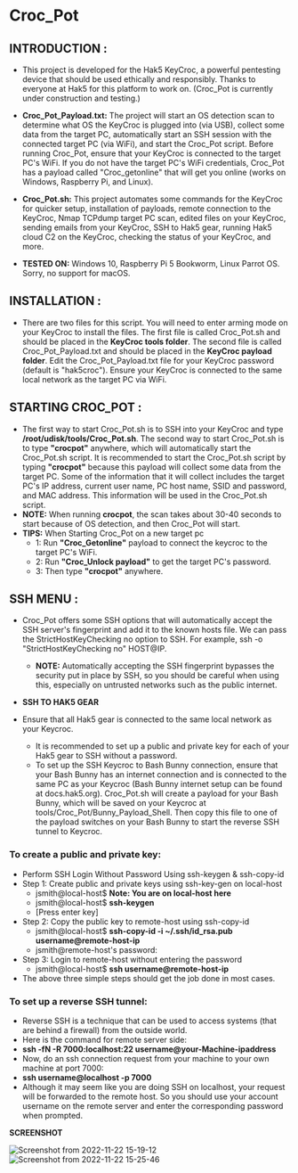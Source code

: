 # Croc_Pot
## INTRODUCTION :
* This project is developed for the Hak5 KeyCroc, a powerful pentesting device that should be used ethically and responsibly. Thanks to everyone at Hak5 for this platform to work on. (Croc_Pot is currently under construction and testing.)

* **Croc_Pot_Payload.txt:**
The project will start an OS detection scan to determine what OS the KeyCroc is plugged into (via USB), collect some data from the target PC, automatically start an SSH session with the connected target PC (via WiFi), and start the Croc_Pot script. Before running Croc_Pot, ensure that your KeyCroc is connected to the target PC's WiFi. If you do not have the target PC's WiFi credentials, Croc_Pot has a payload called "Croc_getonline" that will get you online (works on Windows, Raspberry Pi, and Linux).

* **Croc_Pot.sh:**
This project automates some commands for the KeyCroc for quicker setup, installation of payloads, remote connection to the KeyCroc, Nmap TCPdump target PC scan, edited files on your KeyCroc, sending emails from your KeyCroc, SSH to Hak5 gear, running Hak5 cloud C2 on the KeyCroc, checking the status of your KeyCroc, and more. 

* **TESTED ON:**
  Windows 10, Raspberry Pi 5 Bookworm, Linux Parrot OS. Sorry, no support for macOS.

## INSTALLATION :

* There are two files for this script. You will need to enter arming mode on your KeyCroc to install the files. The first file is called Croc_Pot.sh and should be placed in the **KeyCroc tools folder**. The second file is called Croc_Pot_Payload.txt and should be placed in the **KeyCroc payload folder**. Edit the Croc_Pot_Payload.txt file for your KeyCroc password (default is "hak5croc"). Ensure your KeyCroc is connected to the same local network as the target PC via WiFi.

## STARTING CROC_POT :

  - The first way to start Croc_Pot.sh is to SSH into your KeyCroc and type **/root/udisk/tools/Croc_Pot.sh**. The second way to start Croc_Pot.sh is to type **"crocpot"** anywhere, which will automatically start the Croc_Pot.sh script. It is recommended to start the Croc_Pot.sh script by typing **"crocpot"** because this payload will collect some data from the target PC. Some of the information that it will collect includes the target PC's IP address, current user name, PC host name, SSID and password, and MAC address. This information will be used in the Croc_Pot.sh script. 
  - **NOTE:** When running **crocpot**, the scan takes about 30-40 seconds to start because of OS detection, and then Croc_Pot will start.
  - **TIPS:** When Starting Croc_Pot on a new target pc
    - 1: Run **"Croc_Getonline"** payload to connect the keycroc to the target PC's WiFi.
    - 2: Run **"Croc_Unlock payload"** to get the target PC's password.
    - 3: Then type **"crocpot"** anywhere.

## SSH MENU :

 * Croc_Pot offers some SSH options that will automatically accept the SSH server's fingerprint and add it to the known hosts file. We can pass the StrictHostKeyChecking no option to SSH. For example, ssh -o "StrictHostKeyChecking no" HOST@IP.
   - **NOTE:** Automatically accepting the SSH fingerprint bypasses the security put in place by SSH, so you should be careful when using this, especially on untrusted networks such as the public internet.

 * **SSH TO HAK5 GEAR**
 * Ensure that all Hak5 gear is connected to the same local network as your Keycroc.
   - It is recommended to set up a public and private key for each of your Hak5 gear to SSH without a password.
   - To set up the SSH Keycroc to Bash Bunny connection, ensure that your Bash Bunny has an internet connection and is connected to the same PC as your Keycroc (Bash Bunny internet setup can be found at docs.hak5.org). Croc_Pot.sh will create a payload for your Bash Bunny, which will be saved on your Keycroc at tools/Croc_Pot/Bunny_Payload_Shell. Then copy this file to one of the payload switches on your Bash Bunny to start the reverse SSH tunnel to Keycroc.

### To create a public and private key:
* Perform SSH Login Without Password Using ssh-keygen & ssh-copy-id
* Step 1: Create public and private keys using ssh-key-gen on local-host
  - jsmith@local-host$ **Note: You are on local-host here**
  - jsmith@local-host$ **ssh-keygen**
  - [Press enter key]
 * Step 2: Copy the public key to remote-host using ssh-copy-id
   - jsmith@local-host$ **ssh-copy-id -i ~/.ssh/id_rsa.pub username@remote-host-ip**
   - jsmith@remote-host's password:
 * Step 3: Login to remote-host without entering the password
   - jsmith@local-host$ **ssh username@remote-host-ip**
 * The above three simple steps should get the job done in most cases.
 
 ### To set up a reverse SSH tunnel:
   - Reverse SSH is a technique that can be used to access systems (that are behind a firewall) from the outside world.
   - Here is the command for remote server side:
   - **ssh -fN -R 7000:localhost:22 username@your-Machine-ipaddress**
   - Now, do an ssh connection request from your machine to your own machine at port 7000:
   - **ssh username@localhost -p 7000**
   - Although it may seem like you are doing SSH on localhost, your request will be forwarded to the remote host. So you should use your account username on the remote server and enter the corresponding password when prompted.
   
   **SCREENSHOT**
   
![Screenshot from 2022-11-22 15-19-12](https://user-images.githubusercontent.com/71735542/203413363-a9bcc7e6-8b92-42e7-b8df-bde839439f61.png)
![Screenshot from 2022-11-22 15-25-46](https://user-images.githubusercontent.com/71735542/203414390-4a1b8808-dc07-4c9a-b781-648e7f14f2cb.png)
